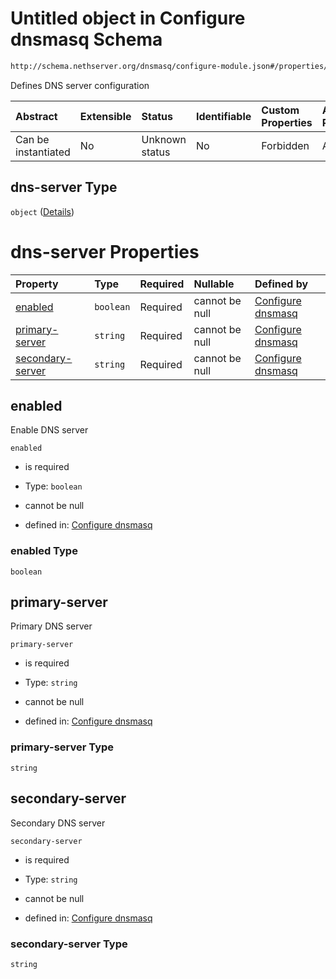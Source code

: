 # Untitled object in Configure dnsmasq Schema

```txt
http://schema.nethserver.org/dnsmasq/configure-module.json#/properties/dns-server
```

Defines DNS server configuration

| Abstract            | Extensible | Status         | Identifiable | Custom Properties | Additional Properties | Access Restrictions | Defined In                                                                      |
| :------------------ | :--------- | :------------- | :----------- | :---------------- | :-------------------- | :------------------ | :------------------------------------------------------------------------------ |
| Can be instantiated | No         | Unknown status | No           | Forbidden         | Allowed               | none                | [configure-module.json\*](dnsmasq/configure-module.json "open original schema") |

## dns-server Type

`object` ([Details](configure-module-properties-dns-server.md))

# dns-server Properties

| Property                              | Type      | Required | Nullable       | Defined by                                                                                                                                                                                                 |
| :------------------------------------ | :-------- | :------- | :------------- | :--------------------------------------------------------------------------------------------------------------------------------------------------------------------------------------------------------- |
| [enabled](#enabled)                   | `boolean` | Required | cannot be null | [Configure dnsmasq](configure-module-properties-dns-server-properties-enabled.md "http://schema.nethserver.org/dnsmasq/configure-module.json#/properties/dns-server/properties/enabled")                   |
| [primary-server](#primary-server)     | `string`  | Required | cannot be null | [Configure dnsmasq](configure-module-properties-dns-server-properties-primary-server.md "http://schema.nethserver.org/dnsmasq/configure-module.json#/properties/dns-server/properties/primary-server")     |
| [secondary-server](#secondary-server) | `string`  | Required | cannot be null | [Configure dnsmasq](configure-module-properties-dns-server-properties-secondary-server.md "http://schema.nethserver.org/dnsmasq/configure-module.json#/properties/dns-server/properties/secondary-server") |

## enabled

Enable DNS server

`enabled`

* is required

* Type: `boolean`

* cannot be null

* defined in: [Configure dnsmasq](configure-module-properties-dns-server-properties-enabled.md "http://schema.nethserver.org/dnsmasq/configure-module.json#/properties/dns-server/properties/enabled")

### enabled Type

`boolean`

## primary-server

Primary DNS server

`primary-server`

* is required

* Type: `string`

* cannot be null

* defined in: [Configure dnsmasq](configure-module-properties-dns-server-properties-primary-server.md "http://schema.nethserver.org/dnsmasq/configure-module.json#/properties/dns-server/properties/primary-server")

### primary-server Type

`string`

## secondary-server

Secondary DNS server

`secondary-server`

* is required

* Type: `string`

* cannot be null

* defined in: [Configure dnsmasq](configure-module-properties-dns-server-properties-secondary-server.md "http://schema.nethserver.org/dnsmasq/configure-module.json#/properties/dns-server/properties/secondary-server")

### secondary-server Type

`string`
